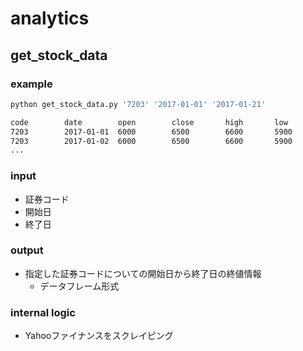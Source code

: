 # analytics

## get_stock_data

### example
```bash
python get_stock_data.py '7203' '2017-01-01' '2017-01-21'

code        date        open        close       high       low
7203        2017-01-01  6000        6500        6600       5900
7203        2017-01-02  6000        6500        6600       5900
...
```

### input
- 証券コード
- 開始日
- 終了日

### output
- 指定した証券コードについての開始日から終了日の終値情報
    - データフレーム形式

### internal logic
- Yahooファイナンスをスクレイピング
